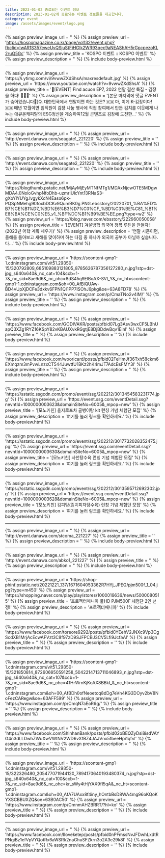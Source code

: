 ```yaml
---
title: 2023-01-02 종료되는 이벤트 정보
description: 2023-01-02에 종료되는 이벤트 정보들을 제공합니다.
category: event
image: /assets/images/event/logo.png
---
```

{% assign preview_image_url = '' %}
{% assign preview_url = 'https://kospomagazine.co.kr/page/vol132/event.php?fbclid=IwAR1S357eweUvQSjuStFiHGIk2WR93qec9aNEAShAH5rGpcpezoKL2ruQ5Gc' %}
{% assign preview_title = 'KOSPO 이벤트 :: KOSPO 이벤트' %}
{% assign preview_description = '' %}
{% include body-preview.html %}
<hr>{% assign preview_image_url = 'https://i.ytimg.com/vi/9vwwZXdShsA/maxresdefault.jpg' %}
{% assign preview_url = 'https://www.youtube.com/watch?v=9vwwZXdShsA' %}
{% assign preview_title = '🎁[EVENT] Find acuon EP7, 2022 연말 결산 특집 - 김장을 하다! 🥬🇰🇷' %}
{% assign preview_description = '[본문 마지막에 댓글 EVENT가 숨어있습니다🙌]Q. 대한민국에서 연말이면 하는 것은? 🇰🇷 마, 이게 K-김장이다! 🇰🇷 매년 12월이면 임직원이 김장 나눔 행사에 직접 참여해서 만든 김치를 이웃에게 나누는 애큐온캐피탈의 ESG정신을 계승하여12월 콘텐츠로 김장에 도전한...' %}
{% include body-preview.html %}
<hr>{% assign preview_image_url = '' %}
{% assign preview_url = 'http://event.danawa.com/seagate1_221220' %}
{% assign preview_title = '' %}
{% assign preview_description = '' %}
{% include body-preview.html %}
<hr>{% assign preview_image_url = '' %}
{% assign preview_url = 'http://event.danawa.com/seagate2_221220' %}
{% assign preview_title = '' %}
{% assign preview_description = '' %}
{% include body-preview.html %}
<hr>{% assign preview_image_url = 'https://blogthumb.pstatic.net/MjAyMjEyMTNfMTg1/MDAxNjcwOTE5MDgwMDA4.0NoloGvhpNfoDhb-uzmrlUlcYnt13RNaS3-gXoYlYUYg.lvgykXcN4Easo6pk-PQSpNMehg90foxbDCKv9QumBK0g.PNG.ebsstory/20220701_%BA%ED%B7%CE%B1%D7_%BD%E6%B3%D7%C0%CF_%BD%C3%BE%C81_%B1%E8%BA%CE%C0%E5_v1_%BF%DC%B1%B9%BE%EE.png?type=w2' %}
{% assign preview_url = 'https://blog.naver.com/ebsstory/222960050058' %}
{% assign preview_title = '[EVENT] 겨울방학 외국어 정복 루틴을 만들자! (2023년 어학 계획 세우기)' %}
{% assign preview_description = '연말 시즌이면, 올해를 돌아보고 새해를 맞이하며 하는 다짐 중 하나가 외국어 공부가 아닐까 싶습니다. 다...' %}
{% include body-preview.html %}
<hr>{% assign preview_image_url = 'https://scontent-gmp1-1.cdninstagram.com/v/t51.29350-15/320792809_685109883121805_8785626787356127280_n.jpg?stp=dst-jpg_s640x640&amp;_nc_cat=104&amp;ccb=1-7&amp;_nc_sid=8ae9d6&amp;_nc_ohc=8dS45q9ElBoAX-SVl_Y&amp;_nc_ht=scontent-gmp1-1.cdninstagram.com&amp;oh=00_AfBiQUAw-BD4vUpXjDCFe3dxkv6FPN1QI1PP7ISOhJ6pkg&amp;oe=63A8FD78' %}
{% assign preview_url = 'https://www.instagram.com/p/CmaTNo2v4IM/' %}
{% assign preview_title = '' %}
{% assign preview_description = '' %}
{% include body-preview.html %}
<hr>{% assign preview_image_url = '' %}
{% assign preview_url = 'https://www.facebook.com/GODIVAKR/posts/pfbid07Lg3Asv3wxCF5LBhUapQ3XZg1RYZ16KSpY82vKBAUXvkRGgtjE8DjBDdwBqv1Einl' %}
{% assign preview_title = '' %}
{% assign preview_description = '' %}
{% include body-preview.html %}
<hr>{% assign preview_image_url = '' %}
{% assign preview_url = 'https://www.facebook.com/wooricard/posts/pfbid02FeHmJf36Txh58ckm6EXmqzm3mPvwLnzxCT544JuwtfU1BKz2hK4mJT7AdcBsFMY3l' %}
{% assign preview_title = '' %}
{% assign preview_description = '' %}
{% include body-preview.html %}
<hr>{% assign preview_image_url = 'https://sstatic.ssgcdn.com/promo/event/ssg/202212/3013454583231774.jpg' %}
{% assign preview_url = 'https://event.ssg.com/eventDetail.ssg?nevntId=1000000003623&domainSiteNo=6005&_mpop=new' %}
{% assign preview_title = '[모노키친] 을지로포차 골뱅이탕 kit 런칭 기념 체험단 모집' %}
{% assign preview_description = '여기를 눌러 링크를 확인하세요.' %}
{% include body-preview.html %}
<hr>{% assign preview_image_url = 'https://sstatic.ssgcdn.com/promo/event/ssg/202212/3017732028352475.jpg' %}
{% assign preview_url = 'https://event.ssg.com/eventDetail.ssg?nevntId=1000000003630&domainSiteNo=6005&_mpop=new' %}
{% assign preview_title = '[모노키친] 사천탕수육 런칭 기념 체험단 모집' %}
{% assign preview_description = '여기를 눌러 링크를 확인하세요.' %}
{% include body-preview.html %}
<hr>{% assign preview_image_url = 'https://sstatic.ssgcdn.com/promo/event/ssg/202212/3013595712692302.jpg' %}
{% assign preview_url = 'https://event.ssg.com/eventDetail.ssg?nevntId=1000000003628&domainSiteNo=6005&_mpop=new' %}
{% assign preview_title = '[모노키친] 김피탕(김치피자탕수육) 런칭 기념 체험단 모집' %}
{% assign preview_description = '여기를 눌러 링크를 확인하세요.' %}
{% include body-preview.html %}
<hr>{% assign preview_image_url = '' %}
{% assign preview_url = 'http://event.danawa.com/stcoma_221227' %}
{% assign preview_title = '' %}
{% assign preview_description = '' %}
{% include body-preview.html %}
<hr>{% assign preview_image_url = '' %}
{% assign preview_url = 'http://event.danawa.com/abko1_221227' %}
{% assign preview_title = '' %}
{% assign preview_description = '' %}
{% include body-preview.html %}
<hr>{% assign preview_image_url = 'https://shop-phinf.pstatic.net/20221221_137/1671604053362R7HYj_JPEG/pjm500f_1_04.jpg?type=m450' %}
{% assign preview_url = 'https://shopping.naver.com/play/play/stores/1000016636/news/5000080515' %}
{% assign preview_title = '프로젝터매니아 풀HD PJM500F 체험단 2인 선정!' %}
{% assign preview_description = '프로젝터매니아' %}
{% include body-preview.html %}
<hr>{% assign preview_image_url = '' %}
{% assign preview_url = 'https://www.facebook.com/toreore9292/posts/pfbid0YEehV2JNXc9Vp3CgScdXB1MrjAcEcwAFVzt3C8f97zD9SJFPCBJ3CV5Lfi9JcfaAl' %}
{% assign preview_title = '' %}
{% assign preview_description = '' %}
{% include body-preview.html %}
<hr>{% assign preview_image_url = 'https://scontent-gmp1-1.cdninstagram.com/v/t51.29350-15/321850814_872606950591258_5042214713711046893_n.jpg?stp=dst-jpg_s640x640&amp;_nc_cat=107&amp;ccb=1-7&amp;_nc_sid=8ae9d6&amp;_nc_ohc=41HrWrnKjKoAX8BBkI_&amp;_nc_ht=scontent-gmp1-1.cdninstagram.com&amp;oh=00_AfBDh0ofNeoetcq8dDg7eVn4KG3DOyv2bV8NoFezCARegw&amp;oe=63AFF599' %}
{% assign preview_url = 'https://www.instagram.com/p/CmqN7aEoR6g/' %}
{% assign preview_title = '' %}
{% assign preview_description = '' %}
{% include body-preview.html %}
<hr>{% assign preview_image_url = '' %}
{% assign preview_url = 'https://www.facebook.com/ShinhanBank/posts/pfbid02oBEQZyDsi8isdVAYG4n3dLLDwhZWuXwVWtNV2WD6vXfBZ4JAJVnx5fbeeHpi1qfvl' %}
{% assign preview_title = '' %}
{% assign preview_description = '' %}
{% include body-preview.html %}
<hr>{% assign preview_image_url = 'https://scontent-gmp1-1.cdninstagram.com/v/t51.29350-15/322326480_205477071944120_7894170640193480374_n.jpg?stp=dst-jpg_s640x640&amp;_nc_cat=100&amp;ccb=1-7&amp;_nc_sid=8ae9d6&amp;_nc_ohc=kr_sWy4tHjYAX9fI5qA&amp;_nc_ht=scontent-gmp1-1.cdninstagram.com&amp;oh=00_AfA7UAxx8f4iny_hOntbBsD8WA4mg96oKQoKYXSCBBUXZQ&amp;oe=63B0AC50' %}
{% assign preview_url = 'https://www.instagram.com/p/CmnmAHZBRRT/?hl=ko' %}
{% assign preview_title = '' %}
{% assign preview_description = '' %}
{% include body-preview.html %}
<hr>{% assign preview_image_url = '' %}
{% assign preview_url = 'https://www.facebook.com/Iloveketep/posts/pfbid0nPFmssNvJFDwhLxdtRPNgiBz1efVpVYQotRx6aWSRk2naGhuSFZkrn3o2A3e29k8l' %}
{% assign preview_title = '' %}
{% assign preview_description = '' %}
{% include body-preview.html %}